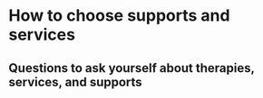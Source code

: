 # How to choose supports and services

## Questions to ask yourself about therapies, services, and supports
